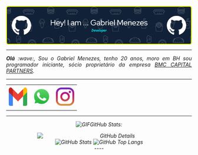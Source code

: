 <div>
<img align="center" alt="Header" src="https://github.com/gabrielmenezesr/gabrielmenezesr/blob/main/img/banner.png.png"/>
</div>

-----
</div>
<div align="justify">
<i><b>Olá</b> :wave:, Sou o Gabriel Menezes, tenho 20 anos, moro em BH sou programador iniciante, sócio proprietário da empresa <a href="https://grupobmccapital.com.br/" target="_blank">BMC CAPITAL PARTNERS</a>.
</div>


----

 <div align="center">
<table>
<tr>
 <td align="center" colspan="11"></td>
</tr> 
<tr>
<td><a href="mailto:gabrielmenezesrezende@gmail.com" target="_blank"><img src="https://github.com/gabrielmenezesr/gabrielmenezesr/blob/main/img/gmail3.png" width="50px" height="50px"/></a> 
 <td><a href="https://wa.me/5531989354323" target="_blank"><img src="https://github.com/gabrielmenezesr/gabrielmenezesr/blob/main/img/wpp2.png" width="50px" height="50px"/>
  <td><a href="https://www.instagram.com/gabrielmenezesr_/" target="_blank"><img src="https://github.com/gabrielmenezesr/gabrielmenezesr/blob/main/img/insta2.png" width="50px" height="50px"/></a>
</tr>
<tr>
 <td align="center" colspan="11"></td>
</tr> 
</table>


----
<img height="20" alt="GIF" src="https://github.com/joaopauloaramuni/joaopauloaramuni/blob/main/img/graphic.gif?raw=true"/>GitHub Stats:

<div>
<img align="right" alt="GitHub Details" width="420px" src="http://github-profile-summary-cards.vercel.app/api/cards/profile-details?username=gabrielmenezesr&theme=github_dark"/>
<!--- <img alt="GitHub Commits" width="200px" src="http://github-profile-summary-cards.vercel.app/api/cards/productive-time?username=gabrielmenezesr&theme=github_dark"/> -->
<img alt="GitHub Stats" width="200px" src="http://github-profile-summary-cards.vercel.app/api/cards/stats?username=gabrielmenezesr&theme=github_dark"/>
<img alt="GitHub Top Langs" width="200px" src="http://github-profile-summary-cards.vercel.app/api/cards/repos-per-language?username=gabrielmenezesr&theme=github_dark"/>
</div>
----
